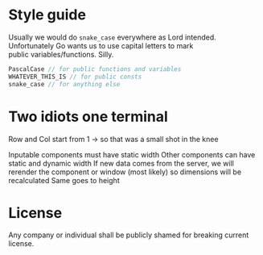 # Style guide
Usually we would do `snake_case` everywhere as Lord intended. Unfortunately Go wants us to use capital letters to mark  
public variables/functions. Silly.  
```go
PascalCase // for public functions and variables
WHATEVER_THIS_IS // for public consts
snake_case // for anything else
```
# Two idiots one terminal
Row and Col start from 1 -> so that was a small shot in the knee

Inputable components must have static width
Other components can have static and dynamic width
If new data comes from the server, we will rerender the component or window (most likely) so dimensions will be recalculated
Same goes to height

# License
Any company or individual shall be publicly shamed for breaking current license.
